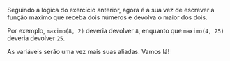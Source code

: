 Seguindo a lógica do exercício anterior, agora é a sua vez de escrever a função maximo que receba dois números e devolva o maior dos dois.

Por exemplo, `maximo(8, 2)` deveria devolver `8`, enquanto que `maximo(4, 25)` deveria devolver `25`.

As variáveis serão uma vez mais suas aliadas. Vamos lá!
